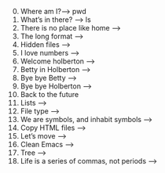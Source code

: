 0. Where am I?--> pwd 
1. What’s in there? --> ls
2. There is no place like home -->
3. The long format -->
4. Hidden files -->
5. I love numbers -->
6. Welcome holberton -->
7. Betty in Holberton -->
8. Bye bye Betty -->
9. Bye bye Holberton -->
10. Back to the future
11. Lists -->
12. File type -->
13. We are symbols, and inhabit symbols -->
14. Copy HTML files -->
15. Let’s move -->
16. Clean Emacs -->
17. Tree -->
18. Life is a series of commas, not periods -->
